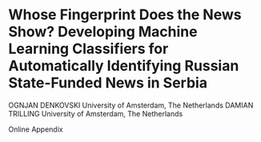 # Whose Fingerprint Does the News Show? Developing Machine Learning Classifiers for Automatically Identifying Russian State-Funded News in Serbia

OGNJAN DENKOVSKI
University of Amsterdam, The Netherlands
DAMIAN TRILLING 
University of Amsterdam, The Netherlands

Online Appendix